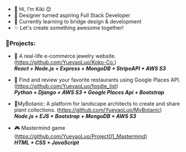 - 👋 Hi, I’m Kiki :blush:
- 🎨 Designer turned aspiring Full Stack Developer
- 🌱 Currently learning to bridge design & development
- ✨ Let's create something awesome together!

### :eyes:Projects:
- :gem: A real-life e-commerce jewelry website. (<https://github.com/YueyaoLuo/Koko-Co.>)  
  ***React + Node.js + Express + MongoDB + StripeAPI + AWS S3***
  
- :fork_and_knife: Find and review your favorite restaurants using Google Places API. (https://github.com/YueyaoLuo/foodie_list)  
  ***Python + Django + AWS S3 + Google Places Api + Bootstrap***
  
- :herb:MyBotanic: A platform for landscape architects to create and share plant collections. (https://github.com/YueyaoLuo/MyBotanic)  
  ***Node.js + EJS + Bootstrap + MongoDB + AWS S3***

- :video_game: Mastermind game (https://github.com/YueyaoLuo/Project01_Mastermind)  
  ***HTML + CSS + JavaScript***
